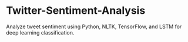 # Twitter-Sentiment-Analysis
Analyze tweet sentiment using Python, NLTK, TensorFlow, and LSTM for deep learning classification.
